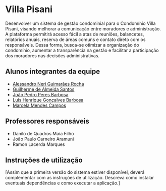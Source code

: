 # Villa Pisani

Desenvolver um sistema de gestão condominial para o Condomínio Villa Pisani, visando melhorar a comunicação entre moradores e administração. A plataforma permitirá acesso fácil a atas de reuniões, balancetes, relatórios anuais, reserva de áreas comuns e contato direto com os responsáveis. Dessa forma, busca-se otimizar a organização do condomínio, aumentar a transparência na gestão e facilitar a participação dos moradores nas decisões administrativas.

## Alunos integrantes da equipe

* [Alessandro Neri Guimarães Rocha](https://github.com/millionsnake)
* [Guilherme de Almeida Santos](https://github.com/guilhermeas04)
* [João Pedro Peres Barbosa](https://github.com/jaoppb)
* [Luis Henrique Gonçalves Barbosa](https://github.com/BGLuis)
* [Marcela Mendes Campos](https://github.com/marcelacamposm)

## Professores responsáveis

* Danilo de Quadros Maia Filho
* João Paulo Carneiro Aramuni
* Ramon Lacerda Marques

## Instruções de utilização

[Assim que a primeira versão do sistema estiver disponível, deverá complementar com as instruções de utilização. Descreva como instalar eventuais dependências e como executar a aplicação.]
